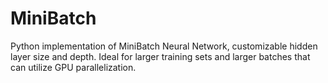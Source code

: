 # MiniBatch
Python implementation of MiniBatch Neural Network, customizable hidden layer size and depth. Ideal for larger training sets and larger batches that can utilize GPU parallelization. 
